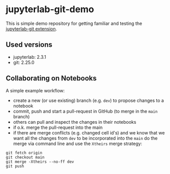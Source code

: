 # jupyterlab-git-demo
This is simple demo repository for getting familiar and testing the [jupyterlab-git extension](https://github.com/jupyterlab/jupyterlab-git/tree/jlab-2). 

## Used versions

- jupyterlab:  2.3.1
- git:         2.25.0

## Collaborating on Notebooks
A simple example workflow: 

- create a new (or use existing) branch (e.g. `dev`) to propose changes to a notebook 
- commit, push and start a pull-request in GitHub (to merge in the `main` branch)
- others can pull and inspect the changes in their notebooks
- if o.k. merge the pull-request into the main
- if there are merge conflicts (e.g. changed cell id's) and we know that we want all the changes from `dev` to be incorporated into the `main` do the merge via command line and use the `Xtheirs` merge strategy:

```
git fetch origin
git checkout main
git merge -Xtheirs --no-ff dev
git push
```
